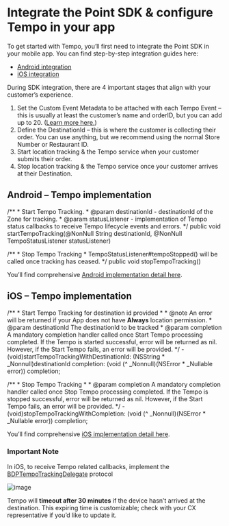 Integrate the Point SDK & configure Tempo in your app
=====================================================

To get started with Tempo, you’ll first need to integrate the Point SDK in your mobile app. You can find step-by-step integration guides here:

*   [Android integration](https://docs.bluedot.io/android-sdk/)
*   [iOS integration](https://docs.bluedot.io/ios-sdk/)

During SDK integration, there are 4 important stages that align with your customer’s experience.

1.  Set the Custom Event Metadata to be attached with each Tempo Event – this is usually at least the customer’s name and orderID, but you can add up to 20. ([Learn more here.](https://docs.bluedot.io/custom-event-metadata/))
2.  Define the DestinationId – this is where the customer is collecting their order. You can use anything, but we recommend using the normal Store Number or Restaurant ID.
3.  Start location tracking & the Tempo service when your customer submits their order.
4.  Stop location tracking & the Tempo service once your customer arrives at their Destination.

Android – Tempo implementation
------------------------------

/\*\*
 \* Start Tempo Tracking.
 \* @param destinationId - destinationId of the Zone for tracking.
 \* @param statusListener - implementation of Tempo status callbacks to receive Tempo lifecycle events and errors.
\*/
public void startTempoTracking(@NonNull String destinationId,
 @NonNull TempoStatusListener statusListener)

/\*\*
 \* Stop Tempo Tracking
 \* TempoStatusListener#tempoStopped() will be called once tracking has ceased.
\*/
public void stopTempoTracking()

You’ll find comprehensive [Android implementation detail here](https://docs.bluedot.io/android-sdk/android-tempo/).

iOS – Tempo implementation
--------------------------

/\*\*
 \* Start Tempo Tracking for destination id provided
 \*
 \* @note An error will be returned if your App does not have **Always** location permission.
 \* @param destinationId The destinationId to be tracked
 \* @param completion A mandatory completion handler called once Start Tempo processing completed. If the Tempo is started successful, error will be returned as nil. However, if the Start Tempo fails, an error will be provided.
\*/
\- (void)startTempoTrackingWithDestinationId: (NSString \* \_Nonnull)destinationId  completion: (void (^ \_Nonnull)(NSError \*  \_Nullable error)) completion;

/\*\*
 \* Stop Tempo Tracking
 \*
 \* @param completion A mandatory completion handler called once Stop Tempo processing completed. If the Tempo is stopped successful, error will be returned as nil. However, if the Start Tempo fails, an error will be provided.
\*/
\- (void)stopTempoTrackingWithCompletion: (void (^ \_Nonnull)(NSError \*  \_Nullable error)) completion;

You’ll find comprehensive [iOS implementation detail here](https://docs.bluedot.io/ios-sdk/ios-tempo/).

### Important Note

In iOS, to receive Tempo related callbacks, implement the [BDPTempoTrackingDelegate](https://ios-docs.bluedot.io/Protocols/BDPTempoTrackingDelegate.html) protocol

![image](https://docs.bluedot.io/wp-content/uploads/2021/07/info.png)

Tempo will **timeout after 30 minutes** if the device hasn’t arrived at the destination. This expiring time is customizable; check with your CX representative if you’d like to update it.